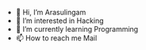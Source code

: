 - 👋 Hi, I’m Arasulingam
- 👀 I’m interested in Hacking
- 🌱 I’m currently learning Programming
- 📫 How to reach me Mail

<!---
Arasulingam/Arasulingam is a ✨ special ✨ repository because its `README.md` (this file) appears on your GitHub profile.
You can click the Preview link to take a look at your changes.
--->
